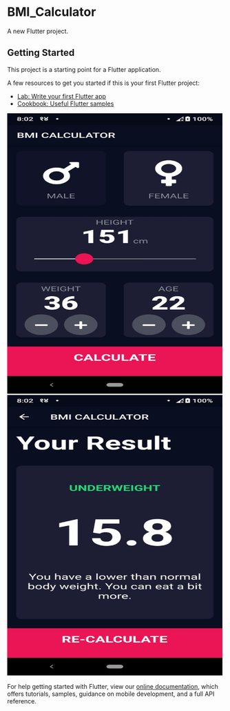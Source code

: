 # BMI_Calculator

A new Flutter project.

## Getting Started

This project is a starting point for a Flutter application.

A few resources to get you started if this is your first Flutter project:

- [Lab: Write your first Flutter app](https://flutter.dev/docs/get-started/codelab)
- [Cookbook: Useful Flutter samples](https://flutter.dev/docs/cookbook)

<img src="/screenshots/screenshot1.jpg"  height ="650" width="500"/>
<img src="/screenshots/screenshot2.jpg" height ="650" width="500" >

For help getting started with Flutter, view our
[online documentation](https://flutter.dev/docs), which offers tutorials,
samples, guidance on mobile development, and a full API reference.
